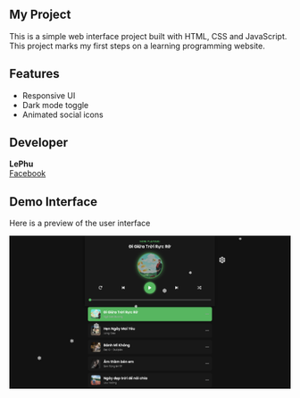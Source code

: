 ## My Project 

This is a simple web interface project built with HTML, CSS and JavaScript. This project marks my first steps on a learning programming website.

## Features
- Responsive UI
- Dark mode toggle
- Animated social icons

## Developer
**LePhu**  
[Facebook](https://www.facebook.com/profile.php?id=100070368791149)

## Demo Interface
Here is a preview of the user interface


![Preview Interface](./assets/image/demo.png)
